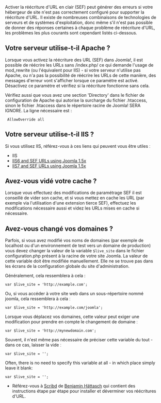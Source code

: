 <!-- Filename: Common_problems_when_enabling_Search_Engine_Friendly_(SEF)_URLs / Display title: Problèmes courants lors de l'activation de la réécriture d'URL en clair (SEF) -->

Activer la réécriture d'URL en clair (SEF) peut générer des erreurs si
votre hébergeur de site n'est pas correctement configuré pour supporter
la réécriture d'URL. Il existe de nombreuses combinaisons de
technologies de serveurs et de systèmes d'exploitation, donc même s'il
n'est pas possible de donner des réponses certaines à chaque problème de
réécriture d'URL, les problèmes les plus courants sont cependant listés
ci-dessous.

## Votre serveur utilise-t-il Apache ?

Lorsque vous activez la réécriture des URL (SEF) dans Joomla!, il est
possible de réécrire les URLs sans /index.php/ ce qui demande l'usage de
mod_rewrite (ou l'équivalent pour IIS) - si votre serveur n'utilise pas
Apache, ou n'a pas la possibilité de réécrire les URLs de cette manière,
des messages d'erreur vont s'afficher lorsque ce paramètre est activé.
Désactivez ce paramètre et vérifiez si la réécriture fonctionne sans
cela.

Vérifiez aussi que vous avez une section 'Directory' dans le fichier de
configuration de Apache qui autorise la surcharge du fichier .htaccess,
sinon le fichier .htaccess dans le répertoire racine de Joomla! SERA
IGNORE. La ligne nécessaire est :

     AllowOverride all

## Votre serveur utilise-t-il IIS ?

Si vous utilisez IIS, référez-vous à ces liens qui peuvent vous être
utiles ː

- IIS
- <a href="https://docs.joomla.org/IIS6_and_SEF_URLs_using_Joomla_1.5x"
  class="mw-redirect" title="IIS6 and SEF URLs using Joomla 1.5x">IIS6 and
  SEF URLs using Joomla 1.5x</a>
- <a href="https://docs.joomla.org/IIS7_and_SEF_URLs_using_Joomla_1.5x"
  class="mw-redirect" title="IIS7 and SEF URLs using Joomla 1.5x">IIS7 and
  SEF URLs using Joomla 1.5x</a>

## Avez-vous vidé votre cache ?

Lorsque vous effectuez des modifications de paramétrage SEF il est
conseillé de vider son cache, et si vous mettez en cache les URL (par
exemple via l'utilisation d'une extension tierce SEF), effectuez les
modifications nécessaire aussi et videz les URLs mises en cache si
nécessaire.

## Avez-vous changé vos domaines ?

Parfois, si vous avez modifié vos noms de domaines (par exemple de
localhost ou d'un environnement de test vers un domaine de production)
vous devez changer la valeur de la variable `$live_site` dans le fichier
configuration.php présent à la racine de votre site Joomla. La valeur de
cette variable doit être modifiée manuellement. Elle ne se trouve pas
dans les écrans de la configuration globale du site d'administration.

Généralement, cela ressemblera à cela :

    var $live_site = 'http://example.com';

Ou, si vous accéder à votre site web dans un sous-répertoire nommé
joomla, cela ressemblera à cela ː

    var $live_site = 'http://example.com/joomla';

Lorsque vous déplacez vos domaines, cette valeur peut exiger une
modification pour prendre en compte le changement de domaine ː

    var $live_site = 'http://mynewdomain.com';

Souvent, il n'est même pas nécessaire de préciser cette variable du
tout - dans ce cas, laisser la vide ː

    var $live_site = '';

Often, there is no need to specify this variable at all - in which place
simply leave it blank:

    var $live_site = '';

- Référez-vous à <a
  href="http://www.scribd.com/doc/2300167/Joomla-v-15-Configure-and-troubleshoot-SEF-URLs"
  class="external text" target="_blank"
  rel="nofollow noreferrer noopener">Scribd</a> de
  <a href="https://docs.joomla.org/GHOP_students/Benjamin_H%C3%A4ttasch"
  class="mw-redirect" title="GHOP students/Benjamin Hättasch">Benjamin
  Hättasch</a> qui contient des instructions étape par étape pour
  installer et déverminer vos réécritures d'URL.

